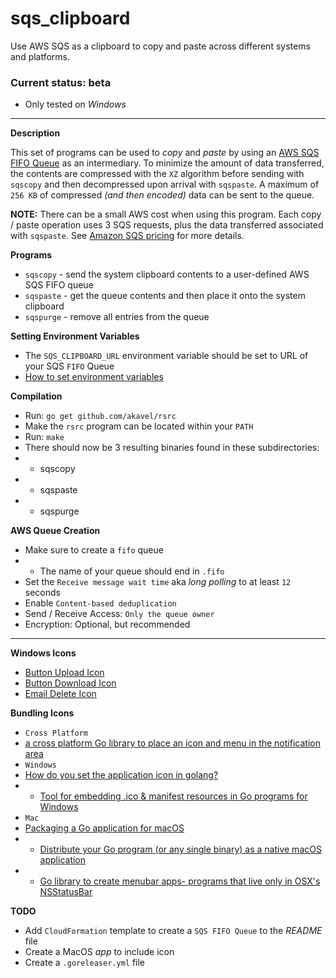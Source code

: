 # sqs_clipboard
Use AWS SQS as a clipboard to copy and paste across different systems and platforms.

### Current status: beta

* Only tested on *Windows*

___

**Description**

This set of programs can be used to *copy* and *paste* by using an [AWS SQS FIFO Queue](https://docs.aws.amazon.com/AWSSimpleQueueService/latest/SQSDeveloperGuide/FIFO-queues.html) as an intermediary. To minimize the amount of data transferred, the contents are compressed with the `XZ` algorithm before sending with `sqscopy` and then decompressed upon arrival with `sqspaste`.  A maximum of `256 KB` of compressed *(and then encoded)* data can be sent to the queue.

**NOTE:** There can be a small AWS cost when using this program.  Each copy / paste operation uses 3 SQS requests, plus the data transferred associated with `sqspaste`.  See [Amazon SQS pricing](https://aws.amazon.com/sqs/pricing/) for more details.

**Programs**

* `sqscopy` - send the system clipboard contents to a user-defined AWS SQS FIFO queue
* `sqspaste` - get the queue contents and then place it onto the system clipboard
* `sqspurge` - remove all entries from the queue

**Setting Environment Variables**

* The `SQS_CLIPBOARD_URL` environment variable should be set to URL of your SQS `FIFO` Queue
* [How to set environment variables](https://docs.aws.amazon.com/cli/latest/userguide/cli-configure-envvars.html#envvars-set)

**Compilation**

* Run: `go get github.com/akavel/rsrc`
* Make the `rsrc` program can be located within your `PATH`
* Run: `make`
* There should now be 3 resulting binaries found in these subdirectories:
* * sqscopy
* * sqspaste
* * sqspurge

**AWS Queue Creation**

* Make sure to create a `fifo` queue
* * The name of your queue should end in `.fifo`
* Set the `Receive message wait time` aka *long polling* to at least `12` seconds
* Enable `Content-based deduplication`
* Send / Receive Access: `Only the queue owner`
* Encryption: Optional, but recommended

___

**Windows Icons**

* [Button Upload Icon](https://www.iconarchive.com/show/soft-scraps-icons-by-hopstarter/Button-Upload-icon.html)
* [Button Download Icon](https://www.iconarchive.com/show/soft-scraps-icons-by-hopstarter/Button-Download-icon.html)
* [Email Delete Icon](https://www.iconarchive.com/show/soft-scraps-icons-by-hopstarter/Email-Delete-icon.html)

**Bundling Icons**

* `Cross Platform`
* [a cross platform Go library to place an icon and menu in the notification area](https://github.com/getlantern/systray)
* `Windows`
* [How do you set the application icon in golang?](https://stackoverflow.com/questions/25602600/how-do-you-set-the-application-icon-in-golang)
* * [Tool for embedding .ico & manifest resources in Go programs for Windows](https://github.com/akavel/rsrc)
* `Mac`
* [Packaging a Go application for macOS](https://medium.com/@mattholt/packaging-a-go-application-for-macos-f7084b00f6b5)
* * [Distribute your Go program (or any single binary) as a native macOS application](https://gist.github.com/mholt/11008646c95d787c30806d3f24b2c844)
* * [Go library to create menubar apps- programs that live only in OSX's NSStatusBar](https://github.com/caseymrm/menuet)

**TODO**

* Add `CloudFormation` template to create a `SQS FIFO Queue` to the *README* file
* Create a MacOS *app* to include icon
* Create a `.goreleaser.yml` file
